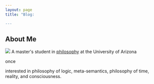 ```yaml
---
layout: page
title: "Blog:

---
```

## About Me
![](https://github.com/yilmazdozlu/yilmazdozlu.github.io/blob/master/images/IMG_9725.JPG)
A master's student in [philosophy](https://philosophy.arizona.edu/people/yilmaz-dogukan-ozlu) at the University of Arizona

once

interested in philosophy of logic, meta-semantics, philosophy of time, reality, and consciousness.
